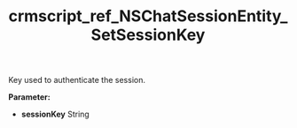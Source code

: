 ﻿---
title: crmscript_ref_NSChatSessionEntity_SetSessionKey
description: NSChatSessionEntity.SetSessionKey(String sessionKey)
intellisense: NSChatSessionEntity.SetSessionKey
keywords: NSChatSessionEntity, GetSessionKey
so.topic: reference
---

Key used to authenticate the session.

**Parameter:** 
 - **sessionKey** String

